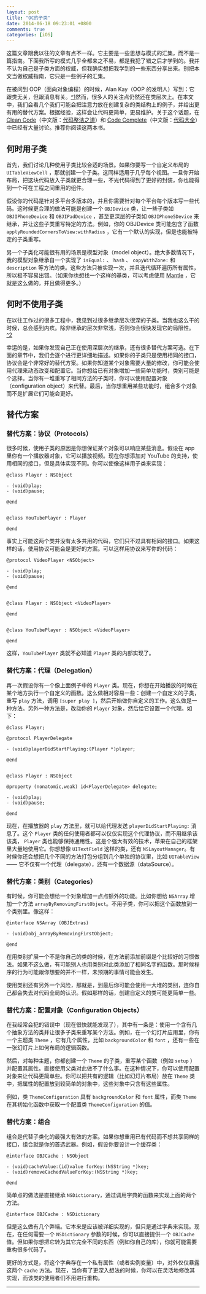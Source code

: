 ```yaml
---
layout: post
title: "OC的子类"
date: 2014-06-18 09:23:01 +0800
comments: true
categories: [iOS]
---
```

<p>这篇文章跟我以往的文章有点不一样。它主要是一些思想与模式的汇集，而不是一篇指南。下面我所写的模式几乎全都来之不易，都是我犯了错之后才学到的。我并不认为自己是子类方面的权威，但我确实想把我学到的一些东西分享出来。别把本文当做权威指南，它只是一些例子的汇集。</p>

<p>在被问到 OOP（面向对象编程）的时候，Alan Kay（OOP 的发明人）写到：它跟类无关，但跟消息有关。<a href="http://c2.com/cgi/wiki?AlanKayOnMessaging">^1</a>然而，很多人的关注点仍然还在类层次上。在本文中，我们会看几个我们可能会把注意力放在创建复杂的类结构上的例子，并给出更有用的替代方案。根据经验，这样会让代码更简单，更易维护。关于这个话题，在 <a href="http://www.amazon.com/Clean-Code-Handbook-Software-Craftsmanship/dp/0132350882">Clean Code</a>（中文版：<a href="http://www.amazon.cn/%E4%BB%A3%E7%A0%81%E6%95%B4%E6%B4%81%E4%B9%8B%E9%81%93-%E9%A9%AC%E4%B8%81/dp/B0031M9GHC/ref=pd_bxgy_b_img_y">代码整洁之道</a>）和 <a href="http://www.amazon.com/Code-Complete-Practical-Handbook-Construction/dp/0735619670">Code Complete</a>（中文版：<a href="http://www.amazon.cn/%E4%BB%A3%E7%A0%81%E5%A4%A7%E5%85%A8-%E5%8F%B2%E8%92%82%E5%A4%AB%E2%80%A2%E8%BF%88%E5%85%8B%E5%BA%B7%E5%A5%88%E5%B0%94/dp/B0061XKRXA/ref=pd_bxgy_b_img_z">代码大全</a>）中已经有大量讨论。推荐你阅读这两本书。</p>

<h2 id="">何时用子类</h2>

<p>首先，我们讨论几种使用子类比较合适的场景。如果你要写一个自定义布局的 <code>UITableViewCell</code> ，那就创建一个子类。这同样适用于几乎每个视图。一旦你开始布局，把这块代码放入子类就更合理一些，不光代码得到了更好的封装，你也能得到一个可在工程之间重用的组件。</p>
<!-- more -->
<p>假设你的代码是针对多平台多版本的，并且你需要针对每个平台每个版本写一些代码。这时候更合理的做法可能是创建一个 <code>OBJDevice</code> 类，让一些子类如 <code>OBJIPhoneDevice</code> 和 <code>OBJIPadDevice</code> ，甚至更深层的子类如 <code>OBJIPhone5Device</code> 来继承，并让这些子类重写特定的方法。例如，你的 OBJDevice 类可能包含了函数 <code>applyRoundedCornersToView:withRadius</code> ，它有一个默认的实现，但是也能被特定的子类重写。</p>

<p>另一个子类化可能很有用的场景是模型对象（model object）。绝大多数情况下，我的模型对象继承自一个实现了 <code>isEqual:</code> 、 <code>hash</code> 、 <code>copyWithZone:</code> 和 <code>description</code> 等方法的类。这些方法只被实现一次，并且迭代循环遍历所有属性，所以极不容易出错。（如果你也想找一个这样的基类，可以考虑使用 <a href="https://github.com/mantle/mantle">Mantle</a> ，它就是这么做的，并且做得更多。）</p>

<h2 id="">何时不使用子类</h2>

<p>在以往工作过的很多工程中，我见到过很多继承层次很深的子类。当我也这么干的时候，总会感到内疚。除非继承的层次非常浅，否则你会很快发现它的局限性。<a href="http://c2.com/cgi/wiki?LimitsOfHierarchies">^2</a></p>

<p>幸运的是，如果你发现自己正在使用深层次的继承，还有很多替代方案可选。在下面的章节中，我们会逐个进行更详细地描述。如果你的子类只是使用相同的接口，协议会是个非常好的替代方案。如果你知道某个对象需要大量的修改，你可能会使用代理来动态改变和配置它。当你想给已有对象增加一些简单功能时，类别可能是个选择。当你有一堆重写了相同方法的子类时，你可以使用配置对象（configuration object）来代替。最后，当你想重用某些功能时，组合多个对象而不是扩展它们可能会更好。</p>

<h2 id="">替代方案</h2>

<h3 id="protocols">替代方案：协议（Protocols）</h3>

<p>很多时候，使用子类的原因是你想保证某个对象可以响应某些消息。假设在 app 里你有一个播放器对象，它可以播放视频。现在你想添加对 YouTube 的支持，使用相同的接口，但是具体实现不同。你可以使像这样用子类来实现：</p>

```
@class Player : NSObject

- (void)play;
- (void)pause;

@end


@class YouTubePlayer : Player

@end
```

<p>事实上可能这两个类并没有太多共用的代码，它们只不过具有相同的接口。如果这样的话，使用协议可能会是更好的方案。可以这样用协议来写你的代码：</p>

```objc
@protocol VideoPlayer <NSObject>

- (void)play;
- (void)pause;

@end


@class Player : NSObject <VideoPlayer>

@end


@class YouTubePlayer : NSObject <VideoPlayer>

@end
```

<p>这样，<code>YouTubePlayer</code> 类就不必知道 <code>Player</code> 类的内部实现了。</p>

<h3 id="delegation">替代方案：代理（Delegation）</h3>

<p>再一次假设你有一个像上面例子中的 <code>Player</code> 类。现在，你想在开始播放的时候在某个地方执行一个自定义的函数。这么做相对容易一些：创建一个自定义的子类，重写 <code>play</code> 方法，调用 <code>[super play ]</code>，然后开始做你自定义的工作。这么做是一种方法。另外一种方法是，改动你的 <code>Player</code> 对象，然后给它设置一个代理。如下：</p>

```objc
@class Player;

@protocol PlayerDelegate

- (void)playerDidStartPlaying:(Player *)player;

@end


@class Player : NSObject

@property (nonatomic,weak) id<PlayerDelegate> delegate;

- (void)play;
- (void)pause;

@end
```

<p>现在，在播放器的 <code>play</code> 方法里，就可以给代理发送 <code>playerDidStartPlaying:</code> 消息了。这个 <code>Player</code> 类的任何使用者都可以仅仅实现这个代理协议，而不用继承该该类， <code>Player</code> 类也能够保持通用性。这是个强大有效的技术，苹果在自己的框架里大量地使用它。你想想像 <code>UITextField</code> 这样的类，还有 <code>NSLayoutManager</code>。有时候你还会想把几个不同的方法打包分组到几个单独的协议里，比如 <code>UITableView</code> —— 它不仅有一个代理（delegate），还有一个数据源（dataSource）。</p>

<h3 id="categories">替代方案：类别（Categories）</h3>

<p>有时候，你可能会想给一个对象增加一点点额外的功能。比如你想给 <code>NSArray</code> 增加一个方法 <code>arrayByRemovingFirstObject</code>。不用子类，你可以把这个函数放到一个类别里。像这样：</p>

```objc
@interface NSArray (OBJExtras)

- (void)obj_arrayByRemovingFirstObject;

@end
```

<p>在用类别扩展一个不是你自己的类的时候，在方法前添加前缀是个比较好的习惯做法。如果不这么做，有可能别人也用类别对此类添加了相同名字的函数。那时候程序的行为可能跟你想要的并不一样，未预期的事情可能会发生。</p>

<p>使用类别还有另外一个风险，那就是，到最后你可能会使用一大堆的类别，连你自己都会失去对代码全局的认识。假如那样的话，创建自定义的类可能更简单一些。</p>

<h3 id="configurationobjects">替代方案：配置对象（Configuration Objects）</h3>

<p>在我经常会犯的错误中（现在很快就能发现了），其中有一条是：使用一个含有几个抽象方法的类并让很多子类来重写某个方法。例如，在一个幻灯片应用里，你有一个主题类 <code>Theme</code> ，它有几个属性，比如 <code>backgroundColor</code> 和 <code>font</code> ，还有一些在一张幻灯片上如何布局的逻辑函数。</p>

<p>然后，对每种主题，你都创建一个 <code>Theme</code> 的子类，重写某个函数（例如 <code>setup</code> ）并配置其属性。直接使用父类对此做不了什么事。在这种情况下，你可以使用配置对象来让代码更简单些。你可以把共有的逻辑（比如幻灯片布局）放在 <code>Theme</code> 类中，把属性的配置放到较简单的对象中，这些对象中只含有这些属性。</p>

<p>例如，类 <code>ThemeConfiguration</code> 具有 <code>backgroundColor</code> 和 <code>font</code> 属性，而类 <code>Theme</code> 在其初始化函数中获取一个配置类 <code>ThemeConfiguration</code> 的值。</p>

<h3 id="">替代方案：组合</h3>

<p>组合是代替子类化的最强大有效的方案。如果你想重用已有代码而不想共享同样的接口，组合就是你的首选武器。例如，假设你要设计一个缓存类：</p>

```objc
@interface OBJCache : NSObject

- (void)cacheValue:(id)value forKey:(NSString *)key;
- (void)removeCachedValueForKey:(NSString *)key;

@end
```

<p>简单点的做法是直接继承 <code>NSDictionary</code>，通过调用字典的函数来实现上面的两个方法。</p>

```objc
@interface OBJCache : NSDictionary
```

<p>但是这么做有几个弊端。它本来是应该被详细实现的，但只是通过字典来实现。现在，在任何需要一个 <code>NSDictionary</code> 参数的时候，你可以直接提供一个 <code>OBJCache</code> 值。但如果你想把它转为其它完全不同的东西（例如你自己的库），你就可能需要重构很多代码了。</p>

<p>更好的方式是，将这个字典存在一个私有属性（或者实例变量）中，对外仅仅暴露这两个 <code>cache</code> 方法。现在，当你有了更深入想法的时候，你可以在灵活地修改其实现，而该类的使用者们不用进行重构。</p>

<hr />